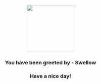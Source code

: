 <p align="center">
            <img src="https://raw.githubusercontent.com/PokeAPI/sprites/master/sprites/pokemon/277.png" width="150" height="150">
          </p>
          <h3 align="center">You have been greeted by - <b>Swellow</b></h3>
          <h3 align="center">Have a nice day!</h3>
        